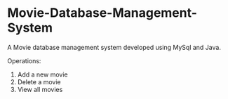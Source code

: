 # Movie-Database-Management-System

A Movie database management system developed using MySql and Java. 

Operations:
1. Add a new movie
2. Delete a movie
3. View all movies
